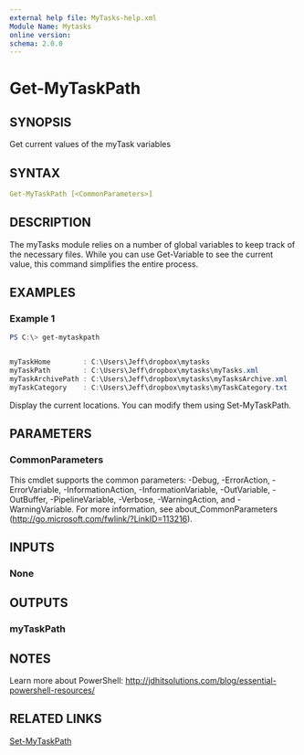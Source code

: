 ```yaml
---
external help file: MyTasks-help.xml
Module Name: Mytasks
online version:
schema: 2.0.0
---
```


# Get-MyTaskPath

## SYNOPSIS

Get current values of the myTask variables

## SYNTAX

```yaml
Get-MyTaskPath [<CommonParameters>]
```

## DESCRIPTION

The myTasks module relies on a number of global variables to keep track of the necessary files. While you can use Get-Variable to see the current value, this command simplifies the entire process.

## EXAMPLES

### Example 1

```powershell
PS C:\> get-mytaskpath


myTaskHome        : C:\Users\Jeff\dropbox\mytasks
myTaskPath        : C:\Users\Jeff\dropbox\mytasks\myTasks.xml
myTaskArchivePath : C:\Users\Jeff\dropbox\mytasks\myTasksArchive.xml
myTaskCategory    : C:\Users\Jeff\dropbox\mytasks\myTaskCategory.txt
```

Display the current locations. You can modify them using Set-MyTaskPath.

## PARAMETERS

### CommonParameters

This cmdlet supports the common parameters: -Debug, -ErrorAction, -ErrorVariable, -InformationAction, -InformationVariable, -OutVariable, -OutBuffer, -PipelineVariable, -Verbose, -WarningAction, and -WarningVariable.
For more information, see about_CommonParameters (http://go.microsoft.com/fwlink/?LinkID=113216).

## INPUTS

### None

## OUTPUTS

### myTaskPath

## NOTES

Learn more about PowerShell:
http://jdhitsolutions.com/blog/essential-powershell-resources/

## RELATED LINKS

[Set-MyTaskPath]()